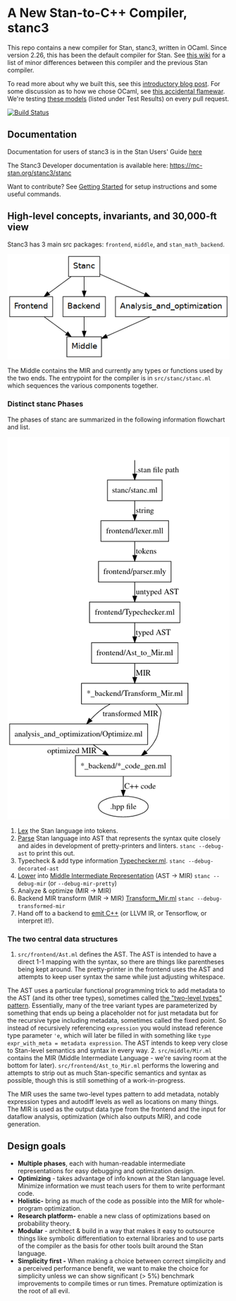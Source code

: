 # A New Stan-to-C++ Compiler, stanc3
This repo contains a new compiler for Stan, stanc3, written in OCaml.
Since version 2.26, this has been the default compiler for Stan. See [this wiki](https://github.com/stan-dev/stanc3/wiki/changes-from-stanc2) for a list of minor differences between this compiler and the previous Stan compiler.

To read more about why we built this, see this [introductory blog post](https://statmodeling.stat.columbia.edu/2019/03/13/stanc3-rewriting-the-stan-compiler/). For some discussion as to how we chose OCaml, see [this accidental flamewar](https://discourse.mc-stan.org/t/choosing-the-new-stan-compilers-implementation-language/6203).
We're testing [these models](https://jenkins.mc-stan.org/job/stanc3/job/master/) (listed under Test Results) on every pull request.

[![Build Status](https://jenkins.mc-stan.org/buildStatus/icon?job=stanc3%2Fmaster&style=flat-square)](https://jenkins.mc-stan.org/job/stanc3/job/master/)


## Documentation

Documentation for users of stanc3 is in the Stan Users' Guide [here](https://mc-stan.org/docs/stan-users-guide/using-the-stan-compiler.html)

The Stanc3 Developer documentation is available here: https://mc-stan.org/stanc3/stanc

Want to contribute? See [Getting Started](https://mc-stan.org/stanc3/stanc/getting_started.html)
for setup instructions and some useful commands.

## High-level concepts, invariants, and 30,000-ft view
Stanc3 has 3 main src packages: `frontend`, `middle`, and `stan_math_backend`.

![top-level stanc3 architecture](docs/img/architecture.png)

The Middle contains the MIR and currently any types or functions used by the two ends.
The entrypoint for the compiler is in `src/stanc/stanc.ml` which sequences the various components together.

### Distinct stanc Phases

The phases of stanc are summarized in the following information flowchart and list.
<!---
digraph G {
    rankdir=TB;
    ranksep=.25;
    bgcolor=white;
    size=5;
    node [shape="box"];

    origin[style=invis];
    stanc[label="stanc/stanc.ml"];
    lexer[label="frontend/lexer.mll"];
    parser[label="frontend/parser.mly"];
    type[label="frontend/Typechecker.ml"];
    lower[label="frontend/Ast_to_Mir.ml"];
    transform[label="*_backend/Transform_Mir.ml"];
    optimize[label="analysis_and_optimization/Optimize.ml"];
    codegen[label="*_backend/*_code_gen.ml"];
    output[shape="oval" label=".hpp file"]


    origin -> stanc[label=" .stan file path"];
    stanc -> lexer[label=" string"];
    lexer -> parser[label=" tokens"];
    parser -> type[label=" untyped AST"];
    type -> lower[label=" typed AST"];
    lower -> transform[label=" MIR"];
    transform -> optimize[label=" transformed MIR"];
    transform -> codegen[label="                                  "];
    optimize -> codegen[headlabel="optimized MIR      "];
    codegen -> output[label=" C++ code"];

}
--->
![stanc3 information flow](docs/img/information-flow.png)

1. [Lex](src/frontend/lexer.mll) the Stan language into tokens.
1. [Parse](src/frontend/parser.mly) Stan language into AST that represents the syntax quite closely and aides in development of pretty-printers and linters. `stanc --debug-ast` to print this out.
1. Typecheck & add type information [Typechecker.ml](src/frontend/Typechecker.ml).  `stanc --debug-decorated-ast`
1. [Lower](src/frontend/Ast_to_Mir.ml) into [Middle Intermediate Representation](src/middle/Mir.ml) (AST -> MIR) `stanc --debug-mir` (or `--debug-mir-pretty`)
1. Analyze & optimize (MIR -> MIR)
1. Backend MIR transform (MIR -> MIR) [Transform_Mir.ml](src/stan_math_backend/Transform_Mir.ml)  `stanc --debug-transformed-mir`
1. Hand off to a backend to [emit C++](src/stan_math_backend/Stan_math_code_gen.ml) (or LLVM IR, or Tensorflow, or interpret it!).

### The two central data structures

1. `src/frontend/Ast.ml` defines the AST. The AST is intended to have a direct 1-1 mapping with the syntax, so there are things like parentheses being kept around.
The pretty-printer in the frontend uses the AST and attempts to keep user syntax the same while just adjusting whitespace.

  The AST uses a particular functional programming trick to add metadata to the AST (and its other tree types), sometimes called [the "two-level types" pattern](http://lambda-the-ultimate.org/node/4170#comment-63836). Essentially, many of the tree variant types are parameterized by something that ends up being a placeholder not for just metadata but for the recursive type including metadata, sometimes called the fixed point. So instead of recursively referencing `expression` you would instead reference type parameter `'e`, which will later be filled in with something like `type expr_with_meta = metadata expression`.
The AST intends to keep very close to Stan-level semantics and syntax in every way.
2. `src/middle/Mir.ml` contains the MIR (Middle Intermediate Language - we're saving room at the bottom for later). `src/frontend/Ast_to_Mir.ml` performs the lowering and attempts to strip out as much Stan-specific semantics and syntax as possible, though this is still something of a work-in-progress.

  The MIR uses the same two-level types pattern to add metadata, notably expression types and autodiff levels as well as locations on many things. The MIR is used as the output data type from the frontend and the input for dataflow analysis, optimization (which also outputs MIR), and code generation.

## Design goals
* **Multiple phases**, each with human-readable intermediate representations for easy debugging and optimization design.
* **Optimizing** - takes advantage of info known at the Stan language level. Minimize information we must teach users for them to write performant code.
* **Holistic-** bring as much of the code as possible into the MIR for whole-program optimization.
* **Research platform-** enable a new class of optimizations based on probability theory.
* **Modular** - architect & build in a way that makes it easy to outsource things like symbolic differentiation to external libraries and to use parts of the compiler as the basis for other tools built around the Stan language.
* **Simplicity first -** When making a choice between correct simplicity and a perceived performance benefit, we want to make the choice for simplicity unless we can show significant (> 5%) benchmark improvements to compile times or run times. Premature optimization is the root of all evil.
